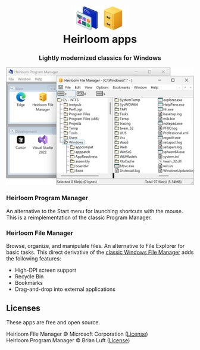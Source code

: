 <h1 align="center"><img src="progman.png" width=64>&nbsp;<img src="winfile.png" width=64><br>Heirloom apps</h1>

<h3 align="center">Lightly modernized classics for Windows</h3>

<p align="center"><img src="screenshot.png" width=639></p>

### Heirloom Program Manager
An alternative to the Start menu for launching shortcuts with the mouse. This is a reimplementation of the classic Program Manager.

### Heirloom File Manager
Browse, organize, and manipulate files. An alternative to File Explorer for basic tasks. This direct derivative of the [classic Windows File Manager](https://github.com/microsoft/winfile) adds the following features:

- High-DPI screen support
- Recycle Bin
- Bookmarks
- Drag-and-drop into external applications

## Licenses

These apps are free and open source.

Heirloom File Manager &copy; Microsoft Corporation ([License](../src/winfile/LICENSE))<br>
Heirloom Program Manager &copy; Brian Luft ([License](../src/progman/LICENSE))
